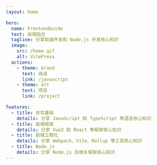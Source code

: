 ```yaml
---
layout: home

hero:
  name: FrontendGuide
  text: 前端指北
  tagline: 分享前端开发和 Node.js 开发核心知识
  image:
    src: /home.gif
    alt: VitePress
  actions:
    - theme: brand
      text: 阅读
      link: /javascript
    - theme: alt
      text: 项目
      link: /project

features:
  - title: 夯实基础
    details: 分享 JavaScript 和 TypeScript 等语言核心知识
  - title: 前端框架
    details: 分享 Vue3 和 React 等框架核心知识
  - title: 前端工程化
    details: 分享 Webpack、Vite、Rollup 等工具核心知识
  - title: Node.js
    details: 分享 Node.js 及相关框架核心知识
---
```

